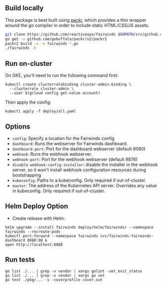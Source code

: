 ## Build locally
This package is best built using [packr](https://github.com/gobuffalo/packr), which provides
a thin wrapper around the go compiler in order to include static HTML/CSS/JS assets.
```bash
git clone https://github.com/reactiveops/fairwinds $GOPATH/src/github.com/reactiveops/fairwinds
go get -u github.com/gobuffalo/packr/v2/packr2
packr2 build -a -o fairwinds *.go
./fairwinds -h
```

## Run on-cluster

On GKE, you'll need to run the following command first:
```
kubectl create clusterrolebinding cluster-admin-binding \
  --clusterrole cluster-admin \
  --user $(gcloud config get-value account)
```

Then apply the config:
```
kubectl apply -f deploy/all.yaml
```


## Options

* `config`: Specify a location for the Fairwinds config
* `dashboard`: Runs the webserver for Fairwinds dashboard.
* `dashboard-port`: Port for the dashboard webserver (default 8080)
* `webhook`: Runs the webhook webserver.
* `webhook-port`: Port for the webhook webserver (default 9876)
* `disable-webhook-config-installer`: disable the installer in the webhook server, so it won't install webhook configuration resources during bootstrapping
* `kubeconfig`: Paths to a kubeconfig. Only required if out-of-cluster.
* `master`: The address of the Kubernetes API server. Overrides any value in kubeconfig. Only required if out-of-cluster.

## Helm Deploy Option

* Create release with Helm:
```
helm upgrade --install fairwinds deploy/helm/fairwinds/ --namespace fairwinds --recreate-pods
kubectl port-forward --namespace fairwinds svc/fairwinds-fairwinds-dashboard 8080:80 &
open http://localhost:8080
```

## Run tests
```
go list ./... | grep -v vendor | xargs golint -set_exit_status
go list ./... | grep -v vendor | xargs go vet
go test ./pkg/... -v -coverprofile cover.out
```
